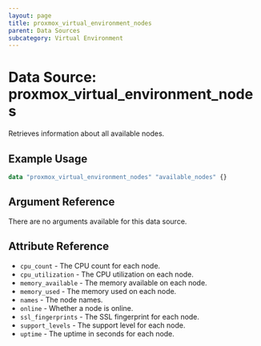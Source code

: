 ```yaml
---
layout: page
title: proxmox_virtual_environment_nodes
parent: Data Sources
subcategory: Virtual Environment
---
```


# Data Source: proxmox_virtual_environment_nodes

Retrieves information about all available nodes.

## Example Usage

```terraform
data "proxmox_virtual_environment_nodes" "available_nodes" {}
```

## Argument Reference

There are no arguments available for this data source.

## Attribute Reference

- `cpu_count` - The CPU count for each node.
- `cpu_utilization` - The CPU utilization on each node.
- `memory_available` - The memory available on each node.
- `memory_used` - The memory used on each node.
- `names` - The node names.
- `online` - Whether a node is online.
- `ssl_fingerprints` - The SSL fingerprint for each node.
- `support_levels` - The support level for each node.
- `uptime` - The uptime in seconds for each node.
